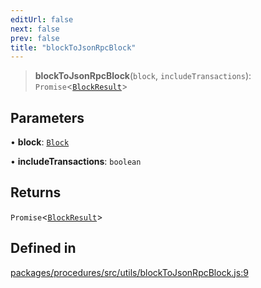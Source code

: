 ```yaml
---
editUrl: false
next: false
prev: false
title: "blockToJsonRpcBlock"
---
```


> **blockToJsonRpcBlock**(`block`, `includeTransactions`): `Promise`\<[`BlockResult`](/reference/tevm/actions/type-aliases/blockresult/)\>

## Parameters

• **block**: [`Block`](/reference/tevm/block/classes/block/)

• **includeTransactions**: `boolean`

## Returns

`Promise`\<[`BlockResult`](/reference/tevm/actions/type-aliases/blockresult/)\>

## Defined in

[packages/procedures/src/utils/blockToJsonRpcBlock.js:9](https://github.com/evmts/tevm-monorepo/blob/main/packages/procedures/src/utils/blockToJsonRpcBlock.js#L9)
